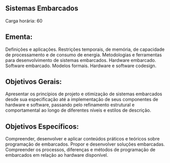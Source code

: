 ## Sistemas Embarcados

Carga horária: 60

## Ementa:

Definições e aplicações. Restrições temporais, de memória, de capacidade de processamento e de consumo de energia. Metodologias e ferramentas para desenvolvimento de sistemas embarcados. Hardware embarcado. Software embarcado. Modelos formais. Hardware e software codesign.

## Objetivos Gerais:

Apresentar os princípios de projeto e otimização de sistemas embarcados desde sua especificação até a implementação de seus componentes de hardware e software, passando pelo refinamento estrutural e comportamental ao longo de diferentes níveis e estilos de descrição.

## Objetivos Específicos:

Compreender, desenvolver e aplicar conteúdos práticos e teóricos sobre programação de embarcados. Propor e desenvolver soluções embarcadas. Compreender os processos, diferenças e métodos de programação de embarcados em relação ao hardware disponível.